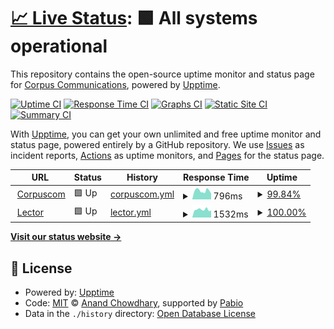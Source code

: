 # [📈 Live Status](https://corpuscom.github.io/status): <!--live status--> **🟩 All systems operational**

This repository contains the open-source uptime monitor and status page for [Corpus Communications](http://corpuscom.hu), powered by [Upptime](https://github.com/upptime/upptime).

[![Uptime CI](https://github.com/corpuscom/status/workflows/Uptime%20CI/badge.svg)](https://github.com/corpuscom/status/actions?query=workflow%3A%22Uptime+CI%22)
[![Response Time CI](https://github.com/corpuscom/status/workflows/Response%20Time%20CI/badge.svg)](https://github.com/corpuscom/status/actions?query=workflow%3A%22Response+Time+CI%22)
[![Graphs CI](https://github.com/corpuscom/status/workflows/Graphs%20CI/badge.svg)](https://github.com/corpuscom/status/actions?query=workflow%3A%22Graphs+CI%22)
[![Static Site CI](https://github.com/corpuscom/status/workflows/Static%20Site%20CI/badge.svg)](https://github.com/corpuscom/status/actions?query=workflow%3A%22Static+Site+CI%22)
[![Summary CI](https://github.com/corpuscom/status/workflows/Summary%20CI/badge.svg)](https://github.com/corpuscom/status/actions?query=workflow%3A%22Summary+CI%22)

With [Upptime](https://upptime.js.org), you can get your own unlimited and free uptime monitor and status page, powered entirely by a GitHub repository. We use [Issues](https://github.com/corpuscom/status/issues) as incident reports, [Actions](https://github.com/corpuscom/status/actions) as uptime monitors, and [Pages](https://corpuscom.github.io/status) for the status page.

<!--start: status pages-->
<!-- This summary is generated by Upptime (https://github.com/upptime/upptime) -->
<!-- Do not edit this manually, your changes will be overwritten -->
<!-- prettier-ignore -->
| URL | Status | History | Response Time | Uptime |
| --- | ------ | ------- | ------------- | ------ |
| <img alt="" src="https://icons.duckduckgo.com/ip3/corpuscom.hu.ico" height="13"> [Corpuscom](https://corpuscom.hu) | 🟩 Up | [corpuscom.yml](https://github.com/corpuscom/status/commits/HEAD/history/corpuscom.yml) | <details><summary><img alt="Response time graph" src="./graphs/corpuscom/response-time-week.png" height="20"> 796ms</summary><br><a href="https://corpuscom.github.io/status/history/corpuscom"><img alt="Response time 1613" src="https://img.shields.io/endpoint?url=https%3A%2F%2Fraw.githubusercontent.com%2Fcorpuscom%2Fstatus%2FHEAD%2Fapi%2Fcorpuscom%2Fresponse-time.json"></a><br><a href="https://corpuscom.github.io/status/history/corpuscom"><img alt="24-hour response time 545" src="https://img.shields.io/endpoint?url=https%3A%2F%2Fraw.githubusercontent.com%2Fcorpuscom%2Fstatus%2FHEAD%2Fapi%2Fcorpuscom%2Fresponse-time-day.json"></a><br><a href="https://corpuscom.github.io/status/history/corpuscom"><img alt="7-day response time 796" src="https://img.shields.io/endpoint?url=https%3A%2F%2Fraw.githubusercontent.com%2Fcorpuscom%2Fstatus%2FHEAD%2Fapi%2Fcorpuscom%2Fresponse-time-week.json"></a><br><a href="https://corpuscom.github.io/status/history/corpuscom"><img alt="30-day response time 1058" src="https://img.shields.io/endpoint?url=https%3A%2F%2Fraw.githubusercontent.com%2Fcorpuscom%2Fstatus%2FHEAD%2Fapi%2Fcorpuscom%2Fresponse-time-month.json"></a><br><a href="https://corpuscom.github.io/status/history/corpuscom"><img alt="1-year response time 1613" src="https://img.shields.io/endpoint?url=https%3A%2F%2Fraw.githubusercontent.com%2Fcorpuscom%2Fstatus%2FHEAD%2Fapi%2Fcorpuscom%2Fresponse-time-year.json"></a></details> | <details><summary><a href="https://corpuscom.github.io/status/history/corpuscom">99.84%</a></summary><a href="https://corpuscom.github.io/status/history/corpuscom"><img alt="All-time uptime 99.62%" src="https://img.shields.io/endpoint?url=https%3A%2F%2Fraw.githubusercontent.com%2Fcorpuscom%2Fstatus%2FHEAD%2Fapi%2Fcorpuscom%2Fuptime.json"></a><br><a href="https://corpuscom.github.io/status/history/corpuscom"><img alt="24-hour uptime 100.00%" src="https://img.shields.io/endpoint?url=https%3A%2F%2Fraw.githubusercontent.com%2Fcorpuscom%2Fstatus%2FHEAD%2Fapi%2Fcorpuscom%2Fuptime-day.json"></a><br><a href="https://corpuscom.github.io/status/history/corpuscom"><img alt="7-day uptime 99.84%" src="https://img.shields.io/endpoint?url=https%3A%2F%2Fraw.githubusercontent.com%2Fcorpuscom%2Fstatus%2FHEAD%2Fapi%2Fcorpuscom%2Fuptime-week.json"></a><br><a href="https://corpuscom.github.io/status/history/corpuscom"><img alt="30-day uptime 99.96%" src="https://img.shields.io/endpoint?url=https%3A%2F%2Fraw.githubusercontent.com%2Fcorpuscom%2Fstatus%2FHEAD%2Fapi%2Fcorpuscom%2Fuptime-month.json"></a><br><a href="https://corpuscom.github.io/status/history/corpuscom"><img alt="1-year uptime 99.62%" src="https://img.shields.io/endpoint?url=https%3A%2F%2Fraw.githubusercontent.com%2Fcorpuscom%2Fstatus%2FHEAD%2Fapi%2Fcorpuscom%2Fuptime-year.json"></a></details>
| <img alt="" src="https://icons.duckduckgo.com/ip3/lector.hu.ico" height="13"> [Lector](https://lector.hu) | 🟩 Up | [lector.yml](https://github.com/corpuscom/status/commits/HEAD/history/lector.yml) | <details><summary><img alt="Response time graph" src="./graphs/lector/response-time-week.png" height="20"> 1532ms</summary><br><a href="https://corpuscom.github.io/status/history/lector"><img alt="Response time 1642" src="https://img.shields.io/endpoint?url=https%3A%2F%2Fraw.githubusercontent.com%2Fcorpuscom%2Fstatus%2FHEAD%2Fapi%2Flector%2Fresponse-time.json"></a><br><a href="https://corpuscom.github.io/status/history/lector"><img alt="24-hour response time 1377" src="https://img.shields.io/endpoint?url=https%3A%2F%2Fraw.githubusercontent.com%2Fcorpuscom%2Fstatus%2FHEAD%2Fapi%2Flector%2Fresponse-time-day.json"></a><br><a href="https://corpuscom.github.io/status/history/lector"><img alt="7-day response time 1532" src="https://img.shields.io/endpoint?url=https%3A%2F%2Fraw.githubusercontent.com%2Fcorpuscom%2Fstatus%2FHEAD%2Fapi%2Flector%2Fresponse-time-week.json"></a><br><a href="https://corpuscom.github.io/status/history/lector"><img alt="30-day response time 1650" src="https://img.shields.io/endpoint?url=https%3A%2F%2Fraw.githubusercontent.com%2Fcorpuscom%2Fstatus%2FHEAD%2Fapi%2Flector%2Fresponse-time-month.json"></a><br><a href="https://corpuscom.github.io/status/history/lector"><img alt="1-year response time 1642" src="https://img.shields.io/endpoint?url=https%3A%2F%2Fraw.githubusercontent.com%2Fcorpuscom%2Fstatus%2FHEAD%2Fapi%2Flector%2Fresponse-time-year.json"></a></details> | <details><summary><a href="https://corpuscom.github.io/status/history/lector">100.00%</a></summary><a href="https://corpuscom.github.io/status/history/lector"><img alt="All-time uptime 99.65%" src="https://img.shields.io/endpoint?url=https%3A%2F%2Fraw.githubusercontent.com%2Fcorpuscom%2Fstatus%2FHEAD%2Fapi%2Flector%2Fuptime.json"></a><br><a href="https://corpuscom.github.io/status/history/lector"><img alt="24-hour uptime 100.00%" src="https://img.shields.io/endpoint?url=https%3A%2F%2Fraw.githubusercontent.com%2Fcorpuscom%2Fstatus%2FHEAD%2Fapi%2Flector%2Fuptime-day.json"></a><br><a href="https://corpuscom.github.io/status/history/lector"><img alt="7-day uptime 100.00%" src="https://img.shields.io/endpoint?url=https%3A%2F%2Fraw.githubusercontent.com%2Fcorpuscom%2Fstatus%2FHEAD%2Fapi%2Flector%2Fuptime-week.json"></a><br><a href="https://corpuscom.github.io/status/history/lector"><img alt="30-day uptime 100.00%" src="https://img.shields.io/endpoint?url=https%3A%2F%2Fraw.githubusercontent.com%2Fcorpuscom%2Fstatus%2FHEAD%2Fapi%2Flector%2Fuptime-month.json"></a><br><a href="https://corpuscom.github.io/status/history/lector"><img alt="1-year uptime 99.65%" src="https://img.shields.io/endpoint?url=https%3A%2F%2Fraw.githubusercontent.com%2Fcorpuscom%2Fstatus%2FHEAD%2Fapi%2Flector%2Fuptime-year.json"></a></details>

<!--end: status pages-->

[**Visit our status website →**](https://corpuscom.github.io/status)

## 📄 License

- Powered by: [Upptime](https://github.com/upptime/upptime)
- Code: [MIT](./LICENSE) © [Anand Chowdhary](https://anandchowdhary.com), supported by [Pabio](https://pabio.com)
- Data in the `./history` directory: [Open Database License](https://opendatacommons.org/licenses/odbl/1-0/)
